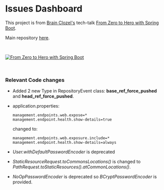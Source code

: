 # Issues Dashboard

This project is from [Brain Clozel's](https://spring.io/team/bclozel) tech-talk [From Zero to Hero with Spring Boot](https://www.youtube.com/watch?v=aA4tfBGY6jY).

Main repository [here](https://github.com/bclozel/issues-dashboard).

<br>

[![From Zero to Hero with Spring Boot](https://img.youtube.com/vi/aA4tfBGY6jY/0.jpg)](https://www.youtube.com/watch?v=aA4tfBGY6jY)

<br>

### Relevant Code changes

 - Added 2 new Type in RepositoryEvent class: **base_ref_force_pushed** and **head_ref_force_pushed**.
 - application.properties:
    ```
    management.endpoints.web.expose=*
    management.endpoint.health.show-details=true
    ```
    changed to:
    
    ```
    management.endpoints.web.exposure.include=*
    management.endpoint.health.show-details=always
    ```
 - _User.withDefaultPasswordEncoder_ is deprecated
 - _StaticResourceRequest.toCommonsLocations()_ is changed to _PathRequest.toStaticResources().atCommonLocations()_.
 - _NoOpPasswordEncoder_ is deprecated so _BCryptPasswordEncoder_ is provided.
 
 
  